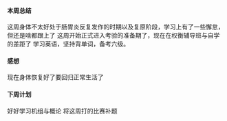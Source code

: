 #### 本周总结
  这周身体不太好处于肠胃炎反复发作的时期以及复原阶段，学习上有了一些懈怠，但还是啥都跟上了
  这周开始正式进入考验的准备期了，现在在权衡辅导班与自学的差距了
  学习英语，坚持背单词，备考六级。
#### 感想
  现在身体恢复好了要回归正常生活了
#### 下周计划
  好好学习机组与概论
  将这周打的比赛补题
